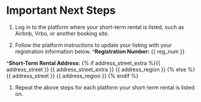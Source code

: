 # Important Next Steps
1. Log in to the platform where your short-term rental is listed, such as Airbnb, Vrbo, or another booking site.

1. Follow the platform instructions to update your listing with your registration information below.
  ^**Registration Number:** 
  {{ reg_num }}

  ^**Short-Term Rental Address:** 
  {% if address_street_extra %}{{ address_street }}
  {{ address_street_extra }}
  {{ address_region }}
  {% else %}{{ address_street }}
  {{ address_region }}
  {% endif %}
1. Repeat the above steps for each platform your short-term rental is listed on.
